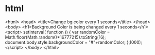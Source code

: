 # html
&lt;html> &lt;head>   &lt;title>Change bg color every 1 seconds&lt;/title> &lt;/head> &lt;body> &lt;h1>Background Color is being changed every 1 seconds&lt;/h1> &lt;script> setInterval( function () {   var randomColor = Math.floor(Math.random()*16777215).toString(16);   document.body.style.backgroundColor = "#"+randomColor; },1000); &lt;/script> &lt;/body> &lt;/html>
